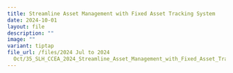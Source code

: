 ```yaml
---
title: Streamline Asset Management with Fixed Asset Tracking System
date: 2024-10-01
layout: file
description: ""
image: ""
variant: tiptap
file_url: /files/2024 Jul to 2024
  Oct/35_SLH_CCEA_2024_Streamline_Asset_Management_with_Fixed_Asset_Tracking_System.pdf
---
```

